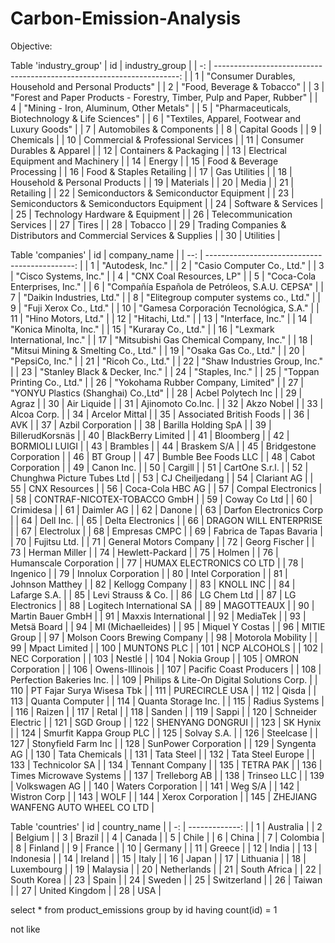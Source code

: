 # Carbon-Emission-Analysis

Objective: 

                                                                                                                                                                                                                                                                                                                                                                                                                                      

Table 'industry_group'
| id | industry_group                                                         | 
| -: | ---------------------------------------------------------------------: | 
| 1  | "Consumer Durables, Household and Personal Products"                   | 
| 2  | "Food, Beverage & Tobacco"                                             | 
| 3  | "Forest and Paper Products - Forestry, Timber, Pulp and Paper, Rubber" | 
| 4  | "Mining - Iron, Aluminum, Other Metals"                                | 
| 5  | "Pharmaceuticals, Biotechnology & Life Sciences"                       | 
| 6  | "Textiles, Apparel, Footwear and Luxury Goods"                         | 
| 7  | Automobiles & Components                                               | 
| 8  | Capital Goods                                                          | 
| 9  | Chemicals                                                              | 
| 10 | Commercial & Professional Services                                     | 
| 11 | Consumer Durables & Apparel                                            | 
| 12 | Containers & Packaging                                                 | 
| 13 | Electrical Equipment and Machinery                                     | 
| 14 | Energy                                                                 | 
| 15 | Food & Beverage Processing                                             | 
| 16 | Food & Staples Retailing                                               | 
| 17 | Gas Utilities                                                          | 
| 18 | Household & Personal Products                                          | 
| 19 | Materials                                                              | 
| 20 | Media                                                                  | 
| 21 | Retailing                                                              | 
| 22 | Semiconductors & Semiconductor Equipment                               | 
| 23 | Semiconductors & Semiconductors Equipment                              | 
| 24 | Software & Services                                                    | 
| 25 | Technology Hardware & Equipment                                        | 
| 26 | Telecommunication Services                                             | 
| 27 | Tires                                                                  | 
| 28 | Tobacco                                                                | 
| 29 | Trading Companies & Distributors and Commercial Services & Supplies    | 
| 30 | Utilities                                                              | 

Table 'companies'
| id  | company_name                                   | 
| --: | ---------------------------------------------: | 
| 1   | "Autodesk, Inc."                               | 
| 2   | "Casio Computer Co., Ltd."                     | 
| 3   | "Cisco Systems, Inc."                          | 
| 4   | "CNX Coal Resources, LP"                       | 
| 5   | "Coca-Cola Enterprises, Inc."                  | 
| 6   | "Compañía Española de Petróleos, S.A.U. CEPSA" | 
| 7   | "Daikin Industries, Ltd."                      | 
| 8   | "Elitegroup computer systems co., Ltd."        | 
| 9   | "Fuji Xerox Co., Ltd."                         | 
| 10  | "Gamesa Corporación Tecnológica, S.A."         | 
| 11  | "Hino Motors, Ltd."                            | 
| 12  | "Hitachi, Ltd."                                | 
| 13  | "Interface, Inc."                              | 
| 14  | "Konica Minolta, Inc."                         | 
| 15  | "Kuraray Co., Ltd."                            | 
| 16  | "Lexmark International, Inc."                  | 
| 17  | "Mitsubishi Gas Chemical Company, Inc."        | 
| 18  | "Mitsui Mining & Smelting Co., Ltd."           | 
| 19  | "Osaka Gas Co., Ltd."                          | 
| 20  | "PepsiCo, Inc."                                | 
| 21  | "Ricoh Co., Ltd."                              | 
| 22  | "Shaw Industries Group, Inc."                  | 
| 23  | "Stanley Black & Decker, Inc."                 | 
| 24  | "Staples, Inc."                                | 
| 25  | "Toppan Printing Co., Ltd."                    | 
| 26  | "Yokohama Rubber Company, Limited"             | 
| 27  | "YONYU Plastics (Shanghai) Co.,Ltd"            | 
| 28  | Acbel Polytech Inc                             | 
| 29  | Agraz                                          | 
| 30  | Air Liquide                                    | 
| 31  | Ajinomoto Co.Inc.                              | 
| 32  | Akzo Nobel                                     | 
| 33  | Alcoa Corp.                                    | 
| 34  | Arcelor Mittal                                 | 
| 35  | Associated British Foods                       | 
| 36  | AVK                                            | 
| 37  | Azbil Corporation                              | 
| 38  | Barilla Holding SpA                            | 
| 39  | BillerudKorsnäs                                | 
| 40  | BlackBerry Limited                             | 
| 41  | Bloomberg                                      | 
| 42  | BORMIOLI LUIGI                                 | 
| 43  | Brambles                                       | 
| 44  | Braskem S/A                                    | 
| 45  | Bridgestone Corporation                        | 
| 46  | BT Group                                       | 
| 47  | Bumble Bee Foods LLC                           | 
| 48  | Cabot Corporation                              | 
| 49  | Canon Inc.                                     | 
| 50  | Cargill                                        | 
| 51  | CartOne S.r.l.                                 | 
| 52  | Chunghwa Picture Tubes Ltd                     | 
| 53  | CJ Cheiljedang                                 | 
| 54  | Clariant AG                                    | 
| 55  | CNX Resources                                  | 
| 56  | Coca-Cola HBC AG                               | 
| 57  | Compal Electronics                             | 
| 58  | CONTRAF-NICOTEX-TOBACCO GmbH                   | 
| 59  | Coway Co Ltd                                   | 
| 60  | Crimidesa                                      | 
| 61  | Daimler AG                                     | 
| 62  | Danone                                         | 
| 63  | Darfon Electronics Corp                        | 
| 64  | Dell Inc.                                      | 
| 65  | Delta Electronics                              | 
| 66  | DRAGON WILL ENTERPRISE                         | 
| 67  | Electrolux                                     | 
| 68  | Empresas CMPC                                  | 
| 69  | Fabrica de Tapas Bavaria                       | 
| 70  | Fujitsu Ltd.                                   | 
| 71  | General Motors Company                         | 
| 72  | Georg Fischer                                  | 
| 73  | Herman Miller                                  | 
| 74  | Hewlett-Packard                                | 
| 75  | Holmen                                         | 
| 76  | Humanscale Corporation                         | 
| 77  | HUMAX ELECTRONICS CO LTD                       | 
| 78  | Ingenico                                       | 
| 79  | Innolux Corporation                            | 
| 80  | Intel Corporation                              | 
| 81  | Johnson Matthey                                | 
| 82  | Kellogg Company                                | 
| 83  | KNOLL INC                                      | 
| 84  | Lafarge S.A.                                   | 
| 85  | Levi Strauss & Co.                             | 
| 86  | LG Chem Ltd                                    | 
| 87  | LG Electronics                                 | 
| 88  | Logitech International SA                      | 
| 89  | MAGOTTEAUX                                     | 
| 90  | Martin Bauer GmbH                              | 
| 91  | Maxxis International                           | 
| 92  | MediaTek                                       | 
| 93  | Metsä Board                                    | 
| 94  | MI (Michaelleides)                             | 
| 95  | Miquel Y Costas                                | 
| 96  | MITIE Group                                    | 
| 97  | Molson Coors Brewing Company                   | 
| 98  | Motorola Mobility                              | 
| 99  | Mpact Limited                                  | 
| 100 | MUNTONS PLC                                    | 
| 101 | NCP ALCOHOLS                                   | 
| 102 | NEC Corporation                                | 
| 103 | Nestlé                                         | 
| 104 | Nokia Group                                    | 
| 105 | OMRON Corporation                              | 
| 106 | Owens-Illinois                                 | 
| 107 | Pacific Coast Producers                        | 
| 108 | Perfection Bakeries Inc.                       | 
| 109 | Philips & Lite-On Digital Solutions Corp.      | 
| 110 | PT Fajar Surya Wisesa Tbk                      | 
| 111 | PURECIRCLE USA                                 | 
| 112 | Qisda                                          | 
| 113 | Quanta Computer                                | 
| 114 | Quanta Storage Inc.                            | 
| 115 | Radius Systems                                 | 
| 116 | Raizen                                         | 
| 117 | Retal                                          | 
| 118 | Sanden                                         | 
| 119 | Sappi                                          | 
| 120 | Schneider Electric                             | 
| 121 | SGD Group                                      | 
| 122 | SHENYANG DONGRUI                               | 
| 123 | SK Hynix                                       | 
| 124 | Smurfit Kappa Group PLC                        | 
| 125 | Solvay S.A.                                    | 
| 126 | Steelcase                                      | 
| 127 | Stonyfield Farm Inc                            | 
| 128 | SunPower Corporation                           | 
| 129 | Syngenta AG                                    | 
| 130 | Tata Chemicals                                 | 
| 131 | Tata Steel                                     | 
| 132 | Tata Steel Europe                              | 
| 133 | Technicolor SA                                 | 
| 134 | Tennant Company                                | 
| 135 | TETRA PAK                                      | 
| 136 | Times Microwave Systems                        | 
| 137 | Trelleborg AB                                  | 
| 138 | Trinseo LLC                                    | 
| 139 | Volkswagen AG                                  | 
| 140 | Waters Corporation                             | 
| 141 | Weg S/A                                        | 
| 142 | Wistron Corp                                   | 
| 143 | WOLF                                           | 
| 144 | Xerox Corporation                              | 
| 145 | ZHEJIANG WANFENG AUTO WHEEL CO LTD             | 

Table 'countries'
| id | country_name   | 
| -: | -------------: | 
| 1  | Australia      | 
| 2  | Belgium        | 
| 3  | Brazil         | 
| 4  | Canada         | 
| 5  | Chile          | 
| 6  | China          | 
| 7  | Colombia       | 
| 8  | Finland        | 
| 9  | France         | 
| 10 | Germany        | 
| 11 | Greece         | 
| 12 | India          | 
| 13 | Indonesia      | 
| 14 | Ireland        | 
| 15 | Italy          | 
| 16 | Japan          | 
| 17 | Lithuania      | 
| 18 | Luxembourg     | 
| 19 | Malaysia       | 
| 20 | Netherlands    | 
| 21 | South Africa   | 
| 22 | South Korea    | 
| 23 | Spain          | 
| 24 | Sweden         | 
| 25 | Switzerland    | 
| 26 | Taiwan         | 
| 27 | United Kingdom | 
| 28 | USA            | 



select *
from product_emissions
group by id
having count(id) = 1


not like
